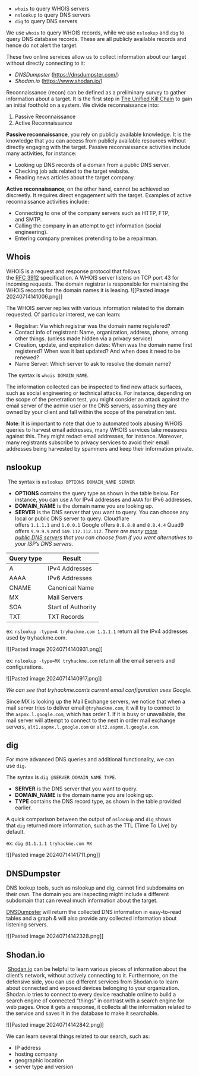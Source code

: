 - `whois` to query WHOIS servers
- `nslookup` to query DNS servers
- `dig` to query DNS servers

We use `whois` to query WHOIS records, while we use `nslookup` and `dig` to query DNS database records. These are all publicly available records and hence do not alert the target.

These two online services allow us to collect information about our target without directly connecting to it:
- *DNSDumpster* (https://dnsdumpster.com/)
- *Shodan.io* (https://www.shodan.io/)

Reconnaissance (recon) can be defined as a preliminary survey to gather information about a target. It is the first step in [The Unified Kill Chain](https://www.unifiedkillchain.com/) to gain an initial foothold on a system. We divide reconnaissance into:
1. Passive Reconnaissance
2. Active Reconnaissance

**Passive reconnaissance**, you rely on publicly available knowledge. It is the knowledge that you can access from publicly available resources without directly engaging with the target. Passive reconnaissance activities include many activities, for instance:
- Looking up DNS records of a domain from a public DNS server.
- Checking job ads related to the target website.
- Reading news articles about the target company.

**Active reconnaissance**, on the other hand, cannot be achieved so discreetly. It requires direct engagement with the target. Examples of active reconnaissance activities include:
- Connecting to one of the company servers such as HTTP, FTP, and SMTP.
- Calling the company in an attempt to get information (social engineering).
- Entering company premises pretending to be a repairman.

##  Whois
WHOIS is a request and response protocol that follows the [RFC 3912](https://www.ietf.org/rfc/rfc3912.txt) specification. A WHOIS server listens on TCP port 43 for incoming requests. The domain registrar is responsible for maintaining the WHOIS records for the domain names it is leasing.
![[Pasted image 20240714141006.png]]

The WHOIS server replies with various information related to the domain requested. Of particular interest, we can learn:
- Registrar: Via which registrar was the domain name registered?
- Contact info of registrant: Name, organization, address, phone, among other things. (unless made hidden via a privacy service)
- Creation, update, and expiration dates: When was the domain name first registered? When was it last updated? And when does it need to be renewed?
- Name Server: Which server to ask to resolve the domain name?

 The syntax is `whois DOMAIN_NAME`. 

The information collected can be inspected to find new attack surfaces, such as social engineering or technical attacks. For instance, depending on the scope of the penetration test, you might consider an attack against the email server of the admin user or the DNS servers, assuming they are owned by your client and fall within the scope of the penetration test.

**Note**:
	It is important to note that due to automated tools abusing WHOIS queries to harvest email addresses, many WHOIS services take measures against this. They might redact email addresses, for instance. Moreover, many registrants subscribe to privacy services to avoid their email addresses being harvested by spammers and keep their information private.

## nslookup
 The syntax is `nslookup OPTIONS DOMAIN_NAME SERVER`
 
- **OPTIONS** contains the query type as shown in the table below. For instance, you can use `A` for IPv4 addresses and `AAAA` for IPv6 addresses.
- **DOMAIN_NAME** is the domain name you are looking up.
- **SERVER** is the DNS server that you want to query. You can choose any local or public DNS server to query. 
	Cloudflare offers `1.1.1.1` and `1.0.0.1`
	Google offers `8.8.8.8` and `8.8.4.4`
	Quad9 offers `9.9.9.9` and `149.112.112.112`. 
	*There are many [more public DNS servers](https://duckduckgo.com/?q=public+dns) that you can choose from if you want alternatives to your ISP’s DNS servers.*

|Query type|Result|
|---|---|
|A|IPv4 Addresses|
|AAAA|IPv6 Addresses|
|CNAME|Canonical Name|
|MX|Mail Servers|
|SOA|Start of Authority|
|TXT|TXT Records|

ex: `nslookup -type=A tryhackme.com 1.1.1.1` return all the IPv4 addresses used by tryhackme.com.

![[Pasted image 20240714140931.png]]

ex: `nslookup -type=MX tryhackme.com` return all the email servers and configurations.

![[Pasted image 20240714140917.png]]

*We can see that tryhackme.com’s current email configuration uses Google.* 

Since MX is looking up the Mail Exchange servers, we notice that when a mail server tries to deliver email `@tryhackme.com`, it will try to connect to the `aspmx.l.google.com`, which has order 1. 
If it is busy or unavailable, the mail server will attempt to connect to the next in order mail exchange servers, `alt1.aspmx.l.google.com` or `alt2.aspmx.l.google.com`.

## dig
For more advanced DNS queries and additional functionality, we can use `dig`.

The syntax is `dig @SERVER DOMAIN_NAME TYPE`.

- **SERVER** is the DNS server that you want to query.
- **DOMAIN_NAME** is the domain name you are looking up.
- **TYPE** contains the DNS record type, as shown in the table provided earlier.

A quick comparison between the output of `nslookup` and `dig` shows that `dig` returned more information, such as the TTL (Time To Live) by default.

ex: `dig @1.1.1.1 tryhackme.com MX`

![[Pasted image 20240714141711.png]]

## DNSDumpster
DNS lookup tools, such as nslookup and dig, cannot find subdomains on their own. The domain you are inspecting might include a different subdomain that can reveal much information about the target.

[DNSDumpster](https://dnsdumpster.com/) will return the collected DNS information in easy-to-read tables and a graph & will also provide any collected information about listening servers.

![[Pasted image 20240714142328.png]]

## Shodan.io
 [Shodan.io](https://www.shodan.io/) can be helpful to learn various pieces of information about the client’s network, without actively connecting to it. Furthermore, on the defensive side, you can use different services from Shodan.io to learn about connected and exposed devices belonging to your organization.
 
Shodan.io tries to connect to every device reachable online to build a search engine of connected “things” in contrast with a search engine for web pages. Once it gets a response, it collects all the information related to the service and saves it in the database to make it searchable.

![[Pasted image 20240714142842.png]]

We can learn several things related to our search, such as:
- IP address
- hosting company
- geographic location
- server type and version